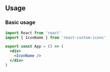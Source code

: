 ## Usage

### Basic usage

```jsx
import React from 'react'
import { IconName } from 'react-custom-icons'

export const App = () => (
  <div>
    <IconName />
  </div>
)
```
